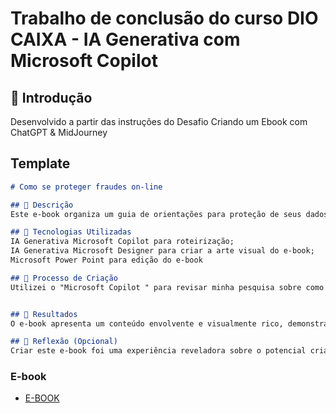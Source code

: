 # Trabalho de conclusão do curso DIO CAIXA - IA Generativa com Microsoft Copilot

## 🚀 Introdução
Desenvolvido a partir das instruções do Desafio Criando um Ebook com ChatGPT & MidJourney

## Template

```markdown
# Como se proteger fraudes on-line

## 📒 Descrição
Este e-book organiza um guia de orientações para proteção de seus dados de fraudes

## 🤖 Tecnologias Utilizadas
IA Generativa Microsoft Copilot para roteirização;
IA Generativa Microsoft Designer para criar a arte visual do e-book;
Microsoft Power Point para edição do e-book

## 🧐 Processo de Criação
Utilizei o "Microsoft Copilot " para revisar minha pesquisa sobre como proteger meus dados de fraudes, estruturar o conteúdo e refinar minhas ideias. Já o "Microsoft Designer" foi usado para gerar imagens exclusivas para o nosso e-book. Para concluir, a montagem final foi feita no Microsoft Power Point.


## 🚀 Resultados
O e-book apresenta um conteúdo envolvente e visualmente rico, demonstrando como as IAs Genativas podem ser uma ferramenta poderosa na educação e na disseminação do conhecimento sobre proteção de dados pessoais.

## 💭 Reflexão (Opcional)
Criar este e-book foi uma experiência reveladora sobre o potencial criativo das IAs e como elas podem ser aplicadas em diferentes contextos.
```

### E-book

- [E-BOOK](https://drive.google.com/file/d/1ILXFImQC3SKnK09gualbCaeZlqFhcac2/view?usp=drive_lin)



